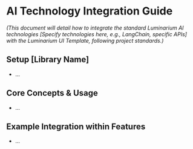 # AI Technology Integration Guide

*(This document will detail how to integrate the standard Luminarium AI technologies [Specify technologies here, e.g., LangChain, specific APIs] with the Luminarium UI Template, following project standards.)*

## Setup [Library Name]

- ...

## Core Concepts & Usage

- ...

## Example Integration within Features

- ... 